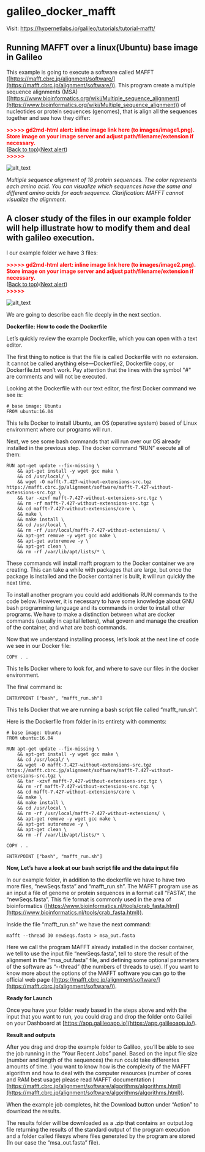 # galileo_docker_mafft

Visit: https://hypernetlabs.io/galileo/tutorials/tutorial-mafft/


## **Running MAFFT over a linux(Ubuntu) base image in Galileo**

This example is going to execute a software called MAFFT ([https://mafft.cbrc.jp/alignment/software/](https://mafft.cbrc.jp/alignment/software/)). This program create a multiple sequence alignments (MSA) ([https://www.bioinformatics.org/wiki/Multiple_sequence_alignment](https://www.bioinformatics.org/wiki/Multiple_sequence_alignment)) of nucleotides or protein sequences (genomes), that is align all the sequences together and see how they differ:



<p id="gdcalert1" ><span style="color: red; font-weight: bold">>>>>>  gd2md-html alert: inline image link here (to images/image1.png). Store image on your image server and adjust path/filename/extension if necessary. </span><br>(<a href="#">Back to top</a>)(<a href="#gdcalert2">Next alert</a>)<br><span style="color: red; font-weight: bold">>>>>> </span></p>


![alt_text](images/image1.png "image_tooltip")


_Multiple sequence alignment of 18 protein sequences. The color represents each amino acid. You can visualize which sequences have the same and different amino acids for each sequence. Clarification: MAFFT cannot visualize the alignment._


## A closer study of the files in our example folder will help illustrate how to modify them and deal with galileo execution. 

I our example folder we have 3 files:



<p id="gdcalert2" ><span style="color: red; font-weight: bold">>>>>>  gd2md-html alert: inline image link here (to images/image2.png). Store image on your image server and adjust path/filename/extension if necessary. </span><br>(<a href="#">Back to top</a>)(<a href="#gdcalert3">Next alert</a>)<br><span style="color: red; font-weight: bold">>>>>> </span></p>


![alt_text](images/image2.png "image_tooltip")


We are going to describe each file deeply in the next section.

**Dockerfile: How to code the Dockerfile**

Let’s quickly review the example Dockerfile, which you can open with a text editor.

The first thing to notice is that the file is called Dockerfile with no extension. It cannot be called anything else—Dockerfile2, Dockerfile copy, or Dockerfile.txt won’t work. Pay attention that the lines with the symbol "#" are comments and will not be executed.

Looking at the Dockerfile with our text editor, the first Docker command we see is:


```
# base image: Ubuntu
FROM ubuntu:16.04
```


This tells Docker  to install Ubuntu, an OS (operative system) based of Linux environment where our programs will run. 

Next, we see some bash commands that will run over our OS already installed in the previous step. The docker command “RUN” execute all of them: 


```
RUN apt-get update --fix-missing \
    && apt-get install -y wget gcc make \
    && cd /usr/local/ \
    && wget -O mafft-7.427-without-extensions-src.tgz https://mafft.cbrc.jp/alignment/software/mafft-7.427-without-extensions-src.tgz \
    && tar -xzvf mafft-7.427-without-extensions-src.tgz \
    && rm -rf mafft-7.427-without-extensions-src.tgz \
    && cd mafft-7.427-without-extensions/core \
    && make \
    && make install \
    && cd /usr/local \
    && rm -rf /usr/local/mafft-7.427-without-extensions/ \
    && apt-get remove -y wget gcc make \
    && apt-get autoremove -y \
    && apt-get clean \
    && rm -rf /var/lib/apt/lists/* \
```


These commands will install mafft program to the Docker container we are creating. This can take a while with packages that are large, but once the package is installed and the Docker container is built, it will run quickly the next time.

To install another program you could add additionals RUN commands to the code below. However, it is necessary to have some knowledge about GNU bash programming language and its commands in order to install other programs. We have to make a distinction between what are docker commands (usually in capital letters), what govern and manage the creation of the container, and what are bash commands.

Now that we understand installing process, let’s look at the next line of code we see in our Docker file:


```
COPY . .
```


This tells Docker where to look for, and where to save our files in the docker environment.

The final command is:


```
ENTRYPOINT ["bash", "mafft_run.sh"]
```


This tells Docker that we are running a bash script file called “mafft_run.sh”.

Here is the Dockerfile from folder in its entirety with comments:


```
# base image: Ubuntu
FROM ubuntu:16.04
 
RUN apt-get update --fix-missing \
    && apt-get install -y wget gcc make \
    && cd /usr/local/ \
    && wget -O mafft-7.427-without-extensions-src.tgz https://mafft.cbrc.jp/alignment/software/mafft-7.427-without-extensions-src.tgz \
    && tar -xzvf mafft-7.427-without-extensions-src.tgz \
    && rm -rf mafft-7.427-without-extensions-src.tgz \
    && cd mafft-7.427-without-extensions/core \
    && make \
    && make install \
    && cd /usr/local \
    && rm -rf /usr/local/mafft-7.427-without-extensions/ \
    && apt-get remove -y wget gcc make \
    && apt-get autoremove -y \
    && apt-get clean \
    && rm -rf /var/lib/apt/lists/* \
 
COPY . .
 
ENTRYPOINT ["bash", "mafft_run.sh"]
```


**Now, Let’s have a look at our bash script file and the data input file**

In our example folder, in addition to the dockerfile we have to have two more files, “newSeqs.fasta” and “mafft_run.sh”. The MAFFT program use as an input a file of genome or protein sequences in a format call “FASTA”, the “newSeqs.fasta”. This file format is commonly used in the area of bioinformatics ([https://www.bioinformatics.nl/tools/crab_fasta.html](https://www.bioinformatics.nl/tools/crab_fasta.html)).

Inside the file “mafft_run.sh”  we have the next command:


```
mafft --thread 30 newSeqs.fasta > msa_out.fasta
```


Here we call the program MAFFT already installed in the docker container, we tell to use the input file “newSeqs.fasta”, tell to store the result of the alignment in the ”msa_out.fasta” file, and defining some optional parameters of the software as “--thread” (the numbers of threads to use). If you want to know more about the options of the MAFFT software you can go to the official web page ([https://mafft.cbrc.jp/alignment/software/](https://mafft.cbrc.jp/alignment/software/)).

**Ready for Launch**

Once you have your folder ready based in the steps above and with the input that you want to run, you could drag and drop the folder onto Galilei on your Dashboard at [https://app.galileoapp.io](https://app.galileoapp.io/).

**Result and outputs**

After you drag and drop the example folder to Galileo, you’ll be able to see the job running in the “Your Recent Jobs” panel. Based on the input file size (number and length of the sequences) the run could take differentes amounts of time. I you want to know how is the complexity of the MAFFT algorithm and how to deal with the computer resources (number of cores and RAM best usage) please read MAFFT documentation ( [https://mafft.cbrc.jp/alignment/software/algorithms/algorithms.html](https://mafft.cbrc.jp/alignment/software/algorithms/algorithms.html)).

When the example job completes, hit the Download button under “Action” to download the results.

The results folder will be downloaded as a .zip that contains an output.log file returning the results of the standard output of the program execution and a folder called filesys where files generated by the program are stored (In our case the “msa_out.fasta” file).

